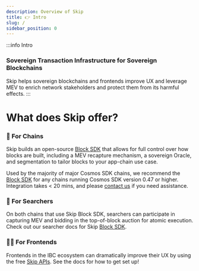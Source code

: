 ```yaml
---
description: Overview of Skip
title: 👉 Intro
slug: /
sidebar_position: 0
---
```


:::info Intro

### Sovereign Transaction Infrastructure for Sovereign Blockchains

Skip helps sovereign blockchains and frontends improve UX and leverage MEV to enrich network stakeholders and protect them from its harmful effects.
:::

# What does Skip offer?

### 🧱 For Chains

Skip builds an open-source [Block SDK](/docs/chains/1-overview.md) that allows for full control over how blocks are built, including a MEV recapture mechanism, a sovereign Oracle, and segmentation to tailor blocks to your app-chain use case.

Used by the majority of major Cosmos SDK chains, we recommend the [Block SDK](/docs/chains/0-integrate-the-sdk.md) for any chains running Cosmos SDK version 0.47 or higher.
Integration takes < 20 mins, and please [contact us](https://skip.money/contact) if you need assistance.

### 🥷 For Searchers

On both chains that use Skip Block SDK, searchers can participate in capturing MEV and bidding in the top-of-block auction for atomic execution. Check out our searcher docs for Skip [Block SDK](/docs/0-searcher-docs.md).

### 👩‍💻 For Frontends

Frontends in the IBC ecosystem can dramatically improve their UX by using the free [Skip APIs](https://api-docs.skip.money/docs). See the docs for how to get set up!
